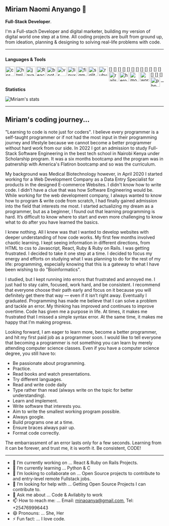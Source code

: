 ## Miriam Naomi Anyango 👋


**Full-Stack Developer**.

I'm a Full-stach Developer and digital marketer, building my version of digital world one step at a time.
All coding projects are built from ground up, from ideation, planning & designing to solving real-life problems with code.

***

###
**Languages & Tools**

  
[<img align="left" alt="css" width="30px" src="https://cdn.jsdelivr.net/gh/devicons/devicon/icons/css3/css3-original.svg" />]
[<img align="left" alt="html" width="30px" src="https://cdn.jsdelivr.net/gh/devicons/devicon/icons/html5/html5-original.svg" />]
[<img align="left" alt="javascript" width="30px" src="https://cdn.jsdelivr.net/gh/devicons/devicon/icons/javascript/javascript-original.svg" />]
[<img align="left" alt="React" width="30px" src="https://cdn.jsdelivr.net/gh/devicons/devicon/icons/react/react-original.svg" />]
[<img align="left" alt="bootstrap" width="30px" src="https://cdn.jsdelivr.net/gh/devicons/devicon/icons/bootstrap/bootstrap-original.svg" />]
[<img align="left" alt="vs code" width="30px" src="https://cdn.jsdelivr.net/gh/devicons/devicon/icons/vscode/vscode-original.svg" />]
[<img align="left" alt="linux" width="30px" src="https://cdn.jsdelivr.net/gh/devicons/devicon/icons/linux/linux-original.svg" />]
[<img align="left" alt="figma" width="30px" src="https://cdn.jsdelivr.net/gh/devicons/devicon/icons/figma/figma-original.svg" />]
[<img align="left" alt="sqlite" width="30px" src="https://cdn.jsdelivr.net/gh/devicons/devicon/icons/sqlite/sqlite-original.svg" />]
[<img align="left" alt="ruby" width="30px" src="https://cdn.jsdelivr.net/gh/devicons/devicon/icons/ruby/ruby-original.svg" />]
[<img align="left" alt="rails" width="30px" src="https://cdn.jsdelivr.net/gh/devicons/devicon/icons/rails/rails-original-wordmark.svg" />]
[<img align="left" alt="heroku" width="30px" src="https://cdn.jsdelivr.net/gh/devicons/devicon/icons/heroku/heroku-original.svg" />]
[<img align="left" alt="moodle" width="30px" src="https://cdn.jsdelivr.net/gh/devicons/devicon/icons/moodle/moodle-original.svg" />]
[<img align="left" alt="wordpress" width="30px" src="https://cdn.jsdelivr.net/gh/devicons/devicon/icons/wordpress/wordpress-original.svg" />]
[<img align="left" alt="php" width="30px" src="https://cdn.jsdelivr.net/gh/devicons/devicon/icons/php/php-original.svg" />]

***
**Statistics**

![Miriam's stats](https://github-readme-stats.vercel.app/api?username=Miriam-Naomi-Anyango&show_icons=true&theme=radical)

***
## Miriam's coding journey...
"Learning to code is note just for coders". I believe every programmer is a self-taught programmer or if not had the most input in their programming journey and lifestyle because we cannot become a better programmer without hard work from our side. In 2022 I got an admission to study Full-Stack Software Engineering in the best tech school in Nairobi Kenya under Scholarship program. It was a six months bootcamp and the program was in patnership with America's Flatiron bootcamp and so was the curriculum.

My background was Medical Biotechnology however, in April 2020 I started working for a Web Development Company as a Data Entry Specialist for products in the designed E-commerce Websites. I didn't know how to write code. I didn’t have a clue that was how Software Engineering would be. While working for the web development company, I always wanted to know how to program & write code from scratch, I had finally gained admission into the field that interests me most. I started actualizing my dream as a programmer, but as a beginner, I found out that learning programming is hard. It’s difficult to know where to start and even more challenging to know what to do after you have learned the basics.

I knew nothing. All I knew was that I wanted to develop websites with deeper understanding of how code works. My first few months involved chaotic learning. I kept seeing information in different directions, from HTML to css to Javascript, React, Ruby & Ruby on Rails. I was getting frustrated. I decided to take it one step at a time. I decided to focus my energy and efforts on studying what I was planning to do for the rest of my life: programming, especially knowing that this is a gateway to what I have been wishing to do "Bioinformatics".

I studied, but I kept running into errors that frustrated and annoyed me. I just had to stay calm, focused, work hard, and be consistent. I recommend that everyone choose their path early and focus on it because you will definitely get there that way — even if it isn’t right away. Eventually I graduated. Programming has made me believe that I can solve a problem and tackle an error. My thinking has improved and continues to improve overtime. Code has given me a purpose in life. At times, it makes me frustrated that I missed a simple syntax error. At the same time, it makes me happy that I’m making progress.

Looking forward, I am eager to learn more, become a better programmer, and hit my first paid job as a programmer soon. I would like to tell everyone that becoming a programmer is not something you can learn by merely attending computer science classes.
Even if you have a computer science degree, you still have to:

* Be passionate about programming.
* Practice.
* Read books and watch presentations.
* Try different languages.
* Read and write code daily
* Type rather than read (always write on the topic for better understanding).
* Learn and implement.
* Write software that interests you.
* Aim to write the smallest working program possible.
* Always google.
* Build programs one at a time.
* Ensure braces always pair up.
* Format code correctly.

The embarrassment of an error lasts only for a few seconds. Learning from it can be forever, and trust me, it is worth it. Be consistent, CODE!

***


- 🔭 I’m currently working on ...
React & Ruby on Rails Projects.
- 🌱 I’m currently learning ...
Python & C
- 👯 I’m looking to collaborate on ...
Open Source projects to contribute to and entry-level remote Fullstack jobs.
- 🤔 I’m looking for help with ...
Getting Open Source Projects I can contribute to.
- 💬 Ask me about ...
Code & Avilabity to work
- 📫 How to reach me: ...
Email: minaoanya@gmail.com, Tel: +254769996443
- 😄 Pronouns: ...
She, Her
- ⚡ Fun fact: ...
I love code.

